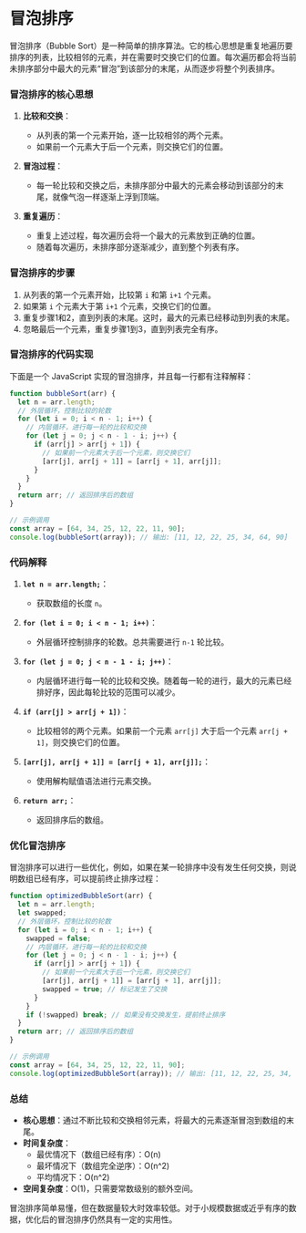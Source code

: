 # 冒泡排序

冒泡排序（Bubble Sort）是一种简单的排序算法。它的核心思想是重复地遍历要排序的列表，比较相邻的元素，并在需要时交换它们的位置。每次遍历都会将当前未排序部分中最大的元素“冒泡”到该部分的末尾，从而逐步将整个列表排序。

### 冒泡排序的核心思想

1. **比较和交换**：
   - 从列表的第一个元素开始，逐一比较相邻的两个元素。
   - 如果前一个元素大于后一个元素，则交换它们的位置。

2. **冒泡过程**：
   - 每一轮比较和交换之后，未排序部分中最大的元素会移动到该部分的末尾，就像气泡一样逐渐上浮到顶端。

3. **重复遍历**：
   - 重复上述过程，每次遍历会将一个最大的元素放到正确的位置。
   - 随着每次遍历，未排序部分逐渐减少，直到整个列表有序。

### 冒泡排序的步骤

1. 从列表的第一个元素开始，比较第 `i` 和第 `i+1` 个元素。
2. 如果第 `i` 个元素大于第 `i+1` 个元素，交换它们的位置。
3. 重复步骤1和2，直到列表的末尾。这时，最大的元素已经移动到列表的末尾。
4. 忽略最后一个元素，重复步骤1到3，直到列表完全有序。

### 冒泡排序的代码实现

下面是一个 JavaScript 实现的冒泡排序，并且每一行都有注释解释：

```javascript
function bubbleSort(arr) {
  let n = arr.length;
  // 外层循环，控制比较的轮数
  for (let i = 0; i < n - 1; i++) {
    // 内层循环，进行每一轮的比较和交换
    for (let j = 0; j < n - 1 - i; j++) {
      if (arr[j] > arr[j + 1]) {
        // 如果前一个元素大于后一个元素，则交换它们
        [arr[j], arr[j + 1]] = [arr[j + 1], arr[j]];
      }
    }
  }
  return arr; // 返回排序后的数组
}

// 示例调用
const array = [64, 34, 25, 12, 22, 11, 90];
console.log(bubbleSort(array)); // 输出: [11, 12, 22, 25, 34, 64, 90]
```

### 代码解释

1. **`let n = arr.length;`**：
   - 获取数组的长度 `n`。

2. **`for (let i = 0; i < n - 1; i++)`**：
   - 外层循环控制排序的轮数。总共需要进行 `n-1` 轮比较。

3. **`for (let j = 0; j < n - 1 - i; j++)`**：
   - 内层循环进行每一轮的比较和交换。随着每一轮的进行，最大的元素已经排好序，因此每轮比较的范围可以减少。

4. **`if (arr[j] > arr[j + 1])`**：
   - 比较相邻的两个元素。如果前一个元素 `arr[j]` 大于后一个元素 `arr[j + 1]`，则交换它们的位置。

5. **`[arr[j], arr[j + 1]] = [arr[j + 1], arr[j]];`**：
   - 使用解构赋值语法进行元素交换。

6. **`return arr;`**：
   - 返回排序后的数组。

### 优化冒泡排序

冒泡排序可以进行一些优化，例如，如果在某一轮排序中没有发生任何交换，则说明数组已经有序，可以提前终止排序过程：

```javascript
function optimizedBubbleSort(arr) {
  let n = arr.length;
  let swapped;
  // 外层循环，控制比较的轮数
  for (let i = 0; i < n - 1; i++) {
    swapped = false;
    // 内层循环，进行每一轮的比较和交换
    for (let j = 0; j < n - 1 - i; j++) {
      if (arr[j] > arr[j + 1]) {
        // 如果前一个元素大于后一个元素，则交换它们
        [arr[j], arr[j + 1]] = [arr[j + 1], arr[j]];
        swapped = true; // 标记发生了交换
      }
    }
    if (!swapped) break; // 如果没有交换发生，提前终止排序
  }
  return arr; // 返回排序后的数组
}

// 示例调用
const array = [64, 34, 25, 12, 22, 11, 90];
console.log(optimizedBubbleSort(array)); // 输出: [11, 12, 22, 25, 34, 64, 90]
```

### 总结

- **核心思想**：通过不断比较和交换相邻元素，将最大的元素逐渐冒泡到数组的末尾。
- **时间复杂度**：
  - 最优情况下（数组已经有序）：O(n)
  - 最坏情况下（数组完全逆序）：O(n^2)
  - 平均情况下：O(n^2)
- **空间复杂度**：O(1)，只需要常数级别的额外空间。

冒泡排序简单易懂，但在数据量较大时效率较低。对于小规模数据或近乎有序的数据，优化后的冒泡排序仍然具有一定的实用性。